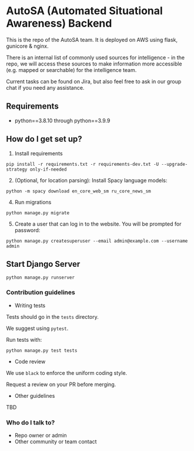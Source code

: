 # AutoSA (Automated Situational Awareness) Backend

This is the repo of the AutoSA team. It is deployed on AWS using flask, gunicore & nginx.

There is an internal list of commonly used sources for intelligence - in the repo, we will access these sources to make information more accessible (e.g. mapped or searchable) for the intelligence team.

Current tasks can be found on Jira, but also feel free to ask in our group chat if you need any assistance.

## Requirements

- python==3.8.10 through python==3.9.9

## How do I get set up? ###

1. Install requirements

```shell
pip install -r requirements.txt -r requirements-dev.txt -U --upgrade-strategy only-if-needed
```

2. (Optional, for location parsing): Install Spacy language models:

```shell
python -m spacy download en_core_web_sm ru_core_news_sm
```

4. Run migrations

```shell
python manage.py migrate
```

5. Create a user that can log in to the website. You will be prompted for password:

```shell
python manage.py createsuperuser --email admin@example.com --username admin
```

## Start Django Server

```shell
python manage.py runserver
```

### Contribution guidelines ###

* Writing tests

Tests should go in the `tests` directory.

We suggest using `pytest`.

Run tests with:

```shell
python manage.py test tests
```

* Code review

We use `black` to enforce the uniform coding style.

Request a review on your PR before merging. 

* Other guidelines

TBD

### Who do I talk to? ###

* Repo owner or admin
* Other community or team contact